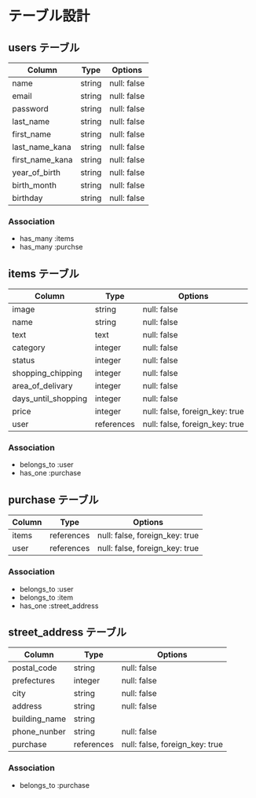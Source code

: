 # テーブル設計

## users テーブル

| Column          | Type   | Options     |
| --------------- | ------ | ----------- |
| name            | string | null: false |
| email           | string | null: false |
| password        | string | null: false |
| last_name       | string | null: false |
| first_name      | string | null: false |
| last_name_kana  | string | null: false |
| first_name_kana | string | null: false |
| year_of_birth   | string | null: false |
| birth_month     | string | null: false |
| birthday        | string | null: false |

### Association

- has_many :items
- has_many :purchse

## items テーブル

| Column              | Type       | Options                        |
| ------------------- | ---------- | ------------------------------ |
| image               | string     | null: false                    |
| name                | string     | null: false                    |
| text                | text       | null: false                    |
| category            | integer    | null: false                    |
| status              | integer    | null: false                    |
| shopping_chipping   | integer    | null: false                    |
| area_of_delivary    | integer    | null: false                    |
| days_until_shopping | integer    | null: false                    |
| price               | integer    | null: false, foreign_key: true |
| user                | references | null: false, foreign_key: true |

### Association

- belongs_to :user
- has_one :purchase

## purchase テーブル

| Column                | Type       | Options                        |
| --------------------- | ---------- | ------------------------------ |
| items                 | references | null: false, foreign_key: true |
| user                  | references | null: false, foreign_key: true |

### Association

- belongs_to :user
- belongs_to :item
- has_one :street_address

## street_address テーブル

| Column        | Type       | Options                        |
| ------------- | ---------- | ------------------------------ |
| postal_code   | string     | null: false                    |
| prefectures   | integer    | null: false                    |
| city          | string     | null: false                    |
| address       | string     | null: false                    |
| building_name | string     |                                |
| phone_nunber  | string     | null: false                    |
| purchase      | references | null: false, foreign_key: true |

### Association

- belongs_to :purchase